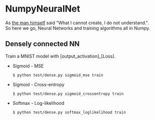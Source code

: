 # NumpyNeuralNet

As [the man himself](https://en.wikipedia.org/wiki/Richard_Feynman) said "What I cannot create, I do not understand.".  
So here we go, Neural Networks and training algorithms all in Numpy.

## Densely connected NN
    
Train a MNIST model with [output_activation]_[Loss].

-   Sigmoid - MSE
    ```shell
    $ python test/dense.py sigmoid_mse train
    ```

-   Sigmoid - Cross-entropy
    ```shell
    $ python test/dense.py sigmoid_crossentropy train
    ```

-   Softmax - Log-likelihood
    ```shell
    $ python test/dense.py softmax_loglikelihood train
    ```
